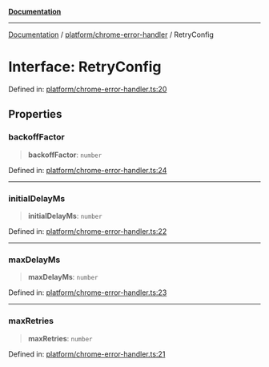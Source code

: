 [**Documentation**](../../../README.md)

***

[Documentation](../../../README.md) / [platform/chrome-error-handler](../README.md) / RetryConfig

# Interface: RetryConfig

Defined in: [platform/chrome-error-handler.ts:20](https://github.com/Jason-Vaughan/CLiTS/blob/08dc9183978ffe290c0eea07fbaf407630d61e44/src/platform/chrome-error-handler.ts#L20)

## Properties

### backoffFactor

> **backoffFactor**: `number`

Defined in: [platform/chrome-error-handler.ts:24](https://github.com/Jason-Vaughan/CLiTS/blob/08dc9183978ffe290c0eea07fbaf407630d61e44/src/platform/chrome-error-handler.ts#L24)

***

### initialDelayMs

> **initialDelayMs**: `number`

Defined in: [platform/chrome-error-handler.ts:22](https://github.com/Jason-Vaughan/CLiTS/blob/08dc9183978ffe290c0eea07fbaf407630d61e44/src/platform/chrome-error-handler.ts#L22)

***

### maxDelayMs

> **maxDelayMs**: `number`

Defined in: [platform/chrome-error-handler.ts:23](https://github.com/Jason-Vaughan/CLiTS/blob/08dc9183978ffe290c0eea07fbaf407630d61e44/src/platform/chrome-error-handler.ts#L23)

***

### maxRetries

> **maxRetries**: `number`

Defined in: [platform/chrome-error-handler.ts:21](https://github.com/Jason-Vaughan/CLiTS/blob/08dc9183978ffe290c0eea07fbaf407630d61e44/src/platform/chrome-error-handler.ts#L21)
